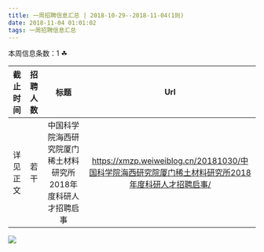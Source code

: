 ```yaml
---
title: 一周招聘信息汇总 | 2018-10-29--2018-11-04(1则)
date: 2018-11-04 01:01:02
tags: 一周招聘信息汇总
---
```

本周信息条数：1   ☘ 
<!-- more -->

| 截止时间 | 招聘人数 | 标题 | Url |
| :-: | :-: | :-: | :-: |
| 详见正文 | 若干 | 中国科学院海西研究院厦门稀土材料研究所2018年度科研人才招聘启事|https://xmzp.weiweiblog.cn/20181030/中国科学院海西研究院厦门稀土材料研究所2018年度科研人才招聘启事/ |
![](https://cdn.weiweiblog.cn/20181015134814.png)